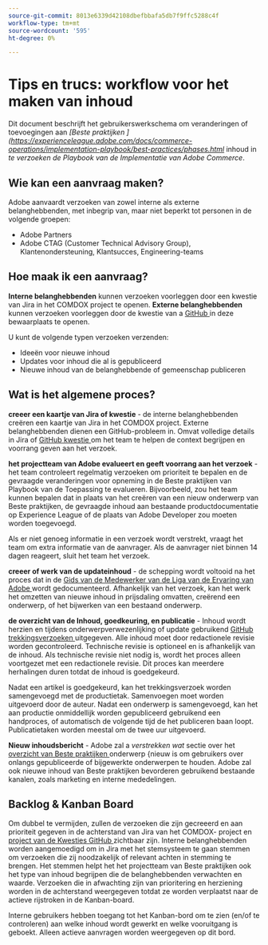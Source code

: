 ```yaml
---
source-git-commit: 8013e6339d42108dbefbbafa5db7f9ffc5288c4f
workflow-type: tm+mt
source-wordcount: '595'
ht-degree: 0%

---
```

# Tips en trucs: workflow voor het maken van inhoud

Dit document beschrijft het gebruikerswerkschema om veranderingen of toevoegingen aan *[Beste praktijken ] (https://experienceleague.adobe.com/docs/commerce-operations/implementation-playbook/best-practices/phases.html* inhoud in *te verzoeken de Playbook van de Implementatie van Adobe Commerce*.

## Wie kan een aanvraag maken?

Adobe aanvaardt verzoeken van zowel interne als externe belanghebbenden, met inbegrip van, maar niet beperkt tot personen in de volgende groepen:

- Adobe Partners
- Adobe CTAG (Customer Technical Advisory Group), Klantenondersteuning, Klantsucces, Engineering-teams

## Hoe maak ik een aanvraag?

**Interne belanghebbenden** kunnen verzoeken voorleggen door een kwestie van Jira in het COMDOX project te openen. **Externe belanghebbenden** kunnen verzoeken voorleggen door de kwestie van a [ GitHub ](https://github.com/AdobeDocs/commerce-operations.en/issues/new/choose) in deze bewaarplaats te openen.

U kunt de volgende typen verzoeken verzenden:

- Ideeën voor nieuwe inhoud
- Updates voor inhoud die al is gepubliceerd
- Nieuwe inhoud van de belanghebbende of gemeenschap publiceren

## Wat is het algemene proces?


**creeer een kaartje van Jira of kwestie** - de interne belanghebbenden creëren een kaartje van Jira in het COMDOX project. Externe belanghebbenden dienen een GitHub-probleem in. Omvat volledige details in Jira of [ GitHub kwestie ](https://github.com/AdobeDocs/commerce-operations.en/issues/new/choose) om het team te helpen de context begrijpen en voorrang geven aan het verzoek.

**het projectteam van Adobe evalueert en geeft voorrang aan het verzoek** - het team controleert regelmatig verzoeken om prioriteit te bepalen en de gevraagde veranderingen voor opneming in de Beste praktijken van Playbook van de Toepassing te evalueren. Bijvoorbeeld, zou het team kunnen bepalen dat in plaats van het creëren van een nieuw onderwerp van Beste praktijken, de gevraagde inhoud aan bestaande productdocumentatie op Experience League of de plaats van Adobe Developer zou moeten worden toegevoegd.

Als er niet genoeg informatie in een verzoek wordt verstrekt, vraagt het team om extra informatie van de aanvrager. Als de aanvrager niet binnen 14 dagen reageert, sluit het team het verzoek.

**creeer of werk van de updateinhoud** - de schepping wordt voltooid na het proces dat in de [ Gids van de Medewerker van de Liga van de Ervaring van Adobe ](https://experienceleague.adobe.com/docs/contributor/contributor-guide/introduction.html) wordt gedocumenteerd. Afhankelijk van het verzoek, kan het werk het omzetten van nieuwe inhoud in prijsdaling omvatten, creërend een onderwerp, of het bijwerken van een bestaand onderwerp.

**de overzicht van de Inhoud, goedkeuring, en publicatie** - Inhoud wordt herzien en tijdens onderwerpverwezenlijking of update gebruikend [ GitHub trekkingsverzoeken ](https://experienceleague.adobe.com/docs/contributor/contributor-guide/setup/git-fundamentals.html?lang=en#pull-requests) uitgegeven. Alle inhoud moet door redactionele revisie worden gecontroleerd. Technische revisie is optioneel en is afhankelijk van de inhoud. Als technische revisie niet nodig is, wordt het proces alleen voortgezet met een redactionele revisie. Dit proces kan meerdere herhalingen duren totdat de inhoud is goedgekeurd.

Nadat een artikel is goedgekeurd, kan het trekkingsverzoek worden samengevoegd met de productietak. Samenvoegen moet worden uitgevoerd door de auteur. Nadat een onderwerp is samengevoegd, kan het aan productie onmiddellijk worden gepubliceerd gebruikend een handproces, of automatisch de volgende tijd de het publiceren baan loopt. Publicatietaken worden meestal om de twee uur uitgevoerd.

**Nieuw inhoudsbericht** - Adobe zal a *verstrekken wat* sectie over het [ overzicht van Beste praktijken ](https://experienceleague.adobe.com/docs/commerce-operations/implementation-playbook/best-practices/phases.html?lang=en) onderwerp {nieuw is om gebruikers over onlangs gepubliceerde of bijgewerkte onderwerpen te houden. Adobe zal ook nieuwe inhoud van Beste praktijken bevorderen gebruikend bestaande kanalen, zoals marketing en interne mededelingen.

## Backlog &amp; Kanban Board

Om dubbel te vermijden, zullen de verzoeken die zijn gecreeerd en aan prioriteit gegeven in de achterstand van Jira van het COMDOX- project en [ project van de Kwesties GitHub ](https://github.com/orgs/AdobeDocs/projects/6/views/1) zichtbaar zijn. Interne belanghebbenden worden aangemoedigd om in Jira met het stemsysteem te gaan stemmen om verzoeken die zij noodzakelijk of relevant achten in stemming te brengen. Het stemmen helpt het het projectteam van Beste praktijken ook het type van inhoud begrijpen die de belanghebbenden verwachten en waarde. Verzoeken die in afwachting zijn van prioritering en herziening worden in de achterstand weergegeven totdat ze worden verplaatst naar de actieve rijstroken in de Kanban-board.

Interne gebruikers hebben toegang tot het Kanban-bord om te zien (en/of te controleren) aan welke inhoud wordt gewerkt en welke vooruitgang is geboekt. Alleen actieve aanvragen worden weergegeven op dit bord.
